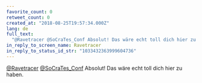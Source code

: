 ```yaml
---
favorite_count: 0
retweet_count: 0
created_at: "2018-08-25T19:57:34.000Z"
lang: de
full_text:
  "@Ravetracer @SoCraTes_Conf Absolut! Das wäre echt toll dich hier zu haben."
in_reply_to_screen_name: Ravetracer
in_reply_to_status_id_str: "1033432363999604736"
---
```


[@Ravetracer](https://twitter.com/Ravetracer)
[@SoCraTes_Conf](https://twitter.com/SoCraTes_Conf) Absolut! Das wäre echt toll
dich hier zu haben.
